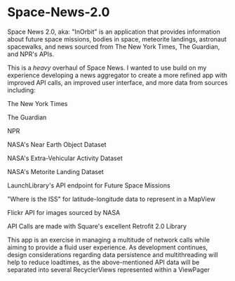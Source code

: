 # Space-News-2.0
Space News 2.0, aka: "InOrbit" is an application that provides information about future space missions, bodies in space, meteorite landings, astronaut spacewalks, and news sourced from The New York Times, The Guardian, and NPR's APIs. 

This is a *heavy* overhaul of Space News. I wanted to use build on my experience developing a news aggregator  to create a more refined app with improved API calls, an improved user interface, and more data from sources including: 

The New York Times

The Guardian 

NPR 

NASA's Near Earth Object Dataset

NASA's Extra-Vehicular Activity Dataset

NASA's Metorite Landing Dataset

LaunchLibrary's API endpoint for Future Space Missions 

"Where is the ISS" for latitude-longitude data to represent in a MapView 

Flickr API for images sourced by NASA 

API Calls are made with Square's excellent Retrofit 2.0 Library 

This app is an exercise in managing a multitude of network calls while aiming to provide a fluid user experience. As development continues, design considerations regarding data persistence and multithreading will help to reduce loadtimes, as the above-mentioned API data will be separated into several RecyclerViews represented within a ViewPager
